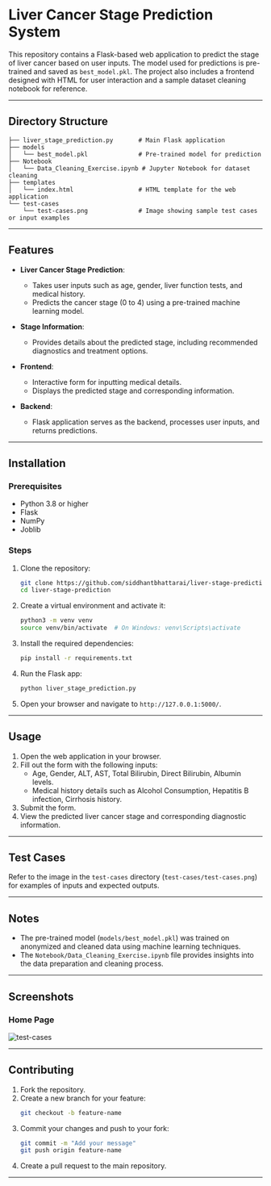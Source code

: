 # Liver Cancer Stage Prediction System

This repository contains a Flask-based web application to predict the stage of liver cancer based on user inputs. The model used for predictions is pre-trained and saved as `best_model.pkl`. The project also includes a frontend designed with HTML for user interaction and a sample dataset cleaning notebook for reference.

---

## Directory Structure

```
├── liver_stage_prediction.py       # Main Flask application
├── models
│   └── best_model.pkl              # Pre-trained model for prediction
├── Notebook
│   └── Data_Cleaning_Exercise.ipynb # Jupyter Notebook for dataset cleaning
├── templates
│   └── index.html                  # HTML template for the web application
└── test-cases
    └── test-cases.png              # Image showing sample test cases or input examples
```

---

## Features

- **Liver Cancer Stage Prediction**:
  - Takes user inputs such as age, gender, liver function tests, and medical history.
  - Predicts the cancer stage (0 to 4) using a pre-trained machine learning model.
  
- **Stage Information**:
  - Provides details about the predicted stage, including recommended diagnostics and treatment options.

- **Frontend**:
  - Interactive form for inputting medical details.
  - Displays the predicted stage and corresponding information.

- **Backend**:
  - Flask application serves as the backend, processes user inputs, and returns predictions.

---

## Installation

### Prerequisites
- Python 3.8 or higher
- Flask
- NumPy
- Joblib

### Steps
1. Clone the repository:
   ```bash
   git clone https://github.com/siddhantbhattarai/liver-stage-prediction.git
   cd liver-stage-prediction
   ```
2. Create a virtual environment and activate it:
   ```bash
   python3 -m venv venv
   source venv/bin/activate  # On Windows: venv\Scripts\activate
   ```
3. Install the required dependencies:
   ```bash
   pip install -r requirements.txt
   ```
4. Run the Flask app:
   ```bash
   python liver_stage_prediction.py
   ```
5. Open your browser and navigate to `http://127.0.0.1:5000/`.

---

## Usage

1. Open the web application in your browser.
2. Fill out the form with the following inputs:
   - Age, Gender, ALT, AST, Total Bilirubin, Direct Bilirubin, Albumin levels.
   - Medical history details such as Alcohol Consumption, Hepatitis B infection, Cirrhosis history.
3. Submit the form.
4. View the predicted liver cancer stage and corresponding diagnostic information.

---

## Test Cases

Refer to the image in the `test-cases` directory (`test-cases/test-cases.png`) for examples of inputs and expected outputs.

---

## Notes

- The pre-trained model (`models/best_model.pkl`) was trained on anonymized and cleaned data using machine learning techniques.
- The `Notebook/Data_Cleaning_Exercise.ipynb` file provides insights into the data preparation and cleaning process.

---

## Screenshots

### Home Page
![test-cases](https://github.com/user-attachments/assets/afed3022-1bac-41f6-ba98-48f8e1e2265d)

---

## Contributing

1. Fork the repository.
2. Create a new branch for your feature:
   ```bash
   git checkout -b feature-name
   ```
3. Commit your changes and push to your fork:
   ```bash
   git commit -m "Add your message"
   git push origin feature-name
   ```
4. Create a pull request to the main repository.

---




